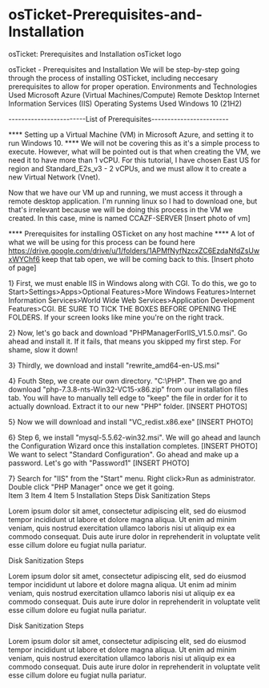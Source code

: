 # osTicket-Prerequisites-and-Installation
osTicket: Prerequisites and Installation
osTicket logo

osTicket - Prerequisites and Installation
We will be step-by-step going through the process of installing OSTicket, including neccesary prerequisites to allow for proper operation.
Environments and Technologies Used
Microsoft Azure (Virtual Machines/Compute)
Remote Desktop
Internet Information Services (IIS)
Operating Systems Used
Windows 10 (21H2)

------------------------List of Prerequisites------------------------

 **** Setting up a Virtual Machine (VM) in Microsoft Azure, and setting it to run Windows 10. ****
We will not be covering this as it's a simple process to execute.  However, what will be pointed out is that when creating the VM, we need it to have more than 1 vCPU.  For this tutorial, I have chosen East US for region and Standard_E2s_v3 - 2 vCPUs, and we must allow it to create a new Virtual Network (Vnet).

Now that we have our VM up and running, we must access it through a remote desktop application.  I'm running linux so I had to download one, but that's irrelevant because we will be doing this process in the VM we created.  In this case, mine is named CCAZF-SERVER [Insert photo of vm]
  
  **** Prerequisites for installing OSTicket on any host machine ****
A lot of what we will be using for this process can be found here https://drive.google.com/drive/u/1/folders/1APMfNyfNzcxZC6EzdaNfdZsUwxWYChf6
keep that tab open, we will be coming back to this. [Insert photo of page]

1}  First, we must enable IIS in Windows along with CGI.  To do this, we go to Start>Settings>Apps>Optional Features>More Windows Features>Internet Information Services>World Wide Web Services>Application Development Features>CGI.  BE SURE TO TICK THE BOXES BEFORE OPENING THE FOLDERS.  If your screen looks like mine you're on the right track.

2}  Now, let's go back and download "PHPManagerForIIS_V1.5.0.msi".  Go ahead and install it.  If it fails, that means you skipped my first step.  For shame, slow it down!

3}  Thirdly, we download and install "rewrite_amd64-en-US.msi"

4}  Fouth Step, we create our own directory.  "C:\PHP".  Then we go and download "php-7.3.8-nts-Win32-VC15-x86.zip" from our installation files tab.  You will have to manually tell edge to "keep" the file in order for it to actually download.  Extract it to our new "PHP" folder. [INSERT PHOTOS]

5}  Now we will download and install "VC_redist.x86.exe" [INSERT PHOTO]

6}  Step 6, we install "mysql-5.5.62-win32.msi".  We will go ahead and launch the Configuration Wizard once this installation completes. [INSERT PHOTO]
We want to select "Standard Configuration".  Go ahead and make up a password.  Let's go with "Password1" [INSERT PHOTO]

7}  Search for "IIS" from the "Start" menu.  Right click>Run as administrator.  Double click "PHP Manager" once we get it going.  
Item 3
Item 4
Item 5
Installation Steps
Disk Sanitization Steps

Lorem ipsum dolor sit amet, consectetur adipiscing elit, sed do eiusmod tempor incididunt ut labore et dolore magna aliqua. Ut enim ad minim veniam, quis nostrud exercitation ullamco laboris nisi ut aliquip ex ea commodo consequat. Duis aute irure dolor in reprehenderit in voluptate velit esse cillum dolore eu fugiat nulla pariatur.


Disk Sanitization Steps

Lorem ipsum dolor sit amet, consectetur adipiscing elit, sed do eiusmod tempor incididunt ut labore et dolore magna aliqua. Ut enim ad minim veniam, quis nostrud exercitation ullamco laboris nisi ut aliquip ex ea commodo consequat. Duis aute irure dolor in reprehenderit in voluptate velit esse cillum dolore eu fugiat nulla pariatur.


Disk Sanitization Steps

Lorem ipsum dolor sit amet, consectetur adipiscing elit, sed do eiusmod tempor incididunt ut labore et dolore magna aliqua. Ut enim ad minim veniam, quis nostrud exercitation ullamco laboris nisi ut aliquip ex ea commodo consequat. Duis aute irure dolor in reprehenderit in voluptate velit esse cillum dolore eu fugiat nulla pariatur.

